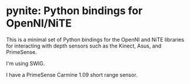 pynite: Python bindings for OpenNI/NiTE
=======================================

This is a minimal set of Python bindings for the OpenNI and NiTE libraries for interacting with
depth sensors such as the Kinect, Asus, and PrimeSense.

I'm using SWIG.

I have a PrimeSense Carmine 1.09 short range sensor.
